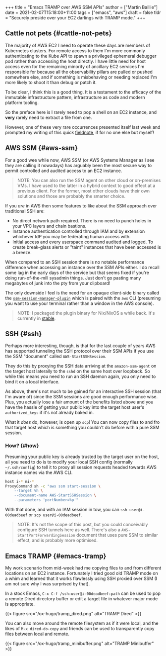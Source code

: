 +++
title = "Emacs TRAMP over AWS SSM APIs"
author = ["Martin Baillie"]
date = 2021-02-07T15:18:00+11:00
tags = ["emacs", "aws"]
draft = false
tldr = "Securely preside over your EC2 darlings with TRAMP mode."
+++

## Cattle not pets {#cattle-not-pets}

The majority of AWS EC2 I need to operate these days are members of Kubernetes
clusters. For remote access to them I'm more commonly authenticating to the Kube
API to spawn a privileged ephemeral debugger pod rather than accessing the host
directly. I have little need for host access even for the remaining minority of
ancillary EC2 services I'm responsible for because all the observability pillars
are pulled or pushed somewhere else, and if something is misbehaving or needing
replaced I'm more likely to shoot it than debug or patch it.

To be clear, I think this is a good thing. It is a testament to the efficacy of
the immutable infrastructure pattern, infrastructure as code and modern platform
tooling.

So the preface here is I rarely need to pop a shell on an EC2 instance, and
**very** rarely need to extract a file from one.

However, one of these very rare occurrences presented itself last week and
prompted my writing of this quick [fieldnote](/wrote/fieldnotes), if for no one else but myself!

## AWS SSM {#aws-ssm}

For a good wee while now, AWS SSM (or AWS Systems Manager as I see they are
calling it nowadays) has arguably been the most secure way to permit controlled
and audited access to an EC2 instance.

> NOTE: You can also run the SSM agent on other cloud or on-premises VMs. I have
> used to the latter in a hybrid context to good effect at a previous client. For
> the former, most other clouds have their own solutions and those are probably
> the smarter choice.

If you _are_ in AWS then some features to like about the SSM approach over
traditional SSH are:

- No direct network path required. There is no need to punch holes in your
  VPC layers and chain bastions.
- Instance authentication controlled through IAM and by extension whichever IdP
  you may be federating human access with.
- Initial access and every userspace command audited and logged. To create
  break-glass alerts or "taint" instances that have been accessed is a breeze.

When compared to an SSH session there is no notable performance difference when
accessing an instance over the SSM APIs either. I do recall some lag in the
early days of the service but that seems fixed if you're doing run-of-the-mill
sysadmin things. Just don't go pasting many megabytes of junk into the pty from
your clipboard!

The only downside I feel is the need for an opaque client-side binary called the
[`ssm-session-manager-plugin`](https://docs.aws.amazon.com/systems-manager/latest/userguide/session-manager-working-with-install-plugin.html) which is paired with the `aws` CLI (presuming you
want to use your terminal rather than a window in the AWS console).

> NOTE: I packaged the plugin binary for Nix/NixOS a while back. It's currently
> in [stable](https://search.nixos.org/packages?channel=unstable&show=ssm-session-manager-plugin&from=0&size=50&sort=relevance&query=ssm-session-manager-plugin).

## SSH {#ssh}

Perhaps more interesting, though, is that for the last couple of years AWS has
supported tunneling the SSH protocol over their SSM APIs if you use the SSM
"document" called `AWS-StartSSHSession`.

They do this by proxying the SSH data arriving at the `amazon-ssm-agent` on the
target host laterally to the `sshd` on the same host over loopback. So while
this means you need to run an SSH daemon again, you only need to bind it on a
local interface.

As above, there's not much to be gained for an interactive SSH session (that I'm
aware of) since the SSM sessions are good enough performance wise. Plus, you
actually lose a fair amount of the benefits listed above and you have the hassle
of getting your public key into the target host user's `authorized_keys` if it's
not already baked in.

What it _does_ do, however, is open up `scp`! You can now copy files to and fro
that target host which is something you couldn't do before with a pure SSM
session.

### How? {#how}

Presuming your public key is already trusted by the target user on the host, all
you need to do is to modify your local SSH config (normally `~/.ssh/config`) to
tell it to proxy all session requests headed towards AWS instance names via the
AWS CLI.

```sh
host i-* mi-*
ProxyCommand sh -c "aws ssm start-session \
    --target %h \
    --document-name AWS-StartSSHSession \
    --parameters 'portNumber=%p'"
```

With that done, and with an IAM session in tow, you can `ssh user@i-00deadbeef` or `scp user@i-00deadbeef`.

> NOTE: It's not the scope of this post, but you could conceivably configure SSH
> tunnels here as well. There's also a `AWS-StartPortForwardingSession` document
> that uses pure SSM to similar effect, and is probably more optimised.

## Emacs TRAMP {#emacs-tramp}

My work scenario from mid-week had me copying files to and from different
locations on an EC2 instance. Fortunately I tried good old TRAMP mode on a whim
and learned that it works flawlessly using SSH proxied over SSM (I am not sure
why I was surprised by that).

In a stock Emacs, `C-x C-f /ssh:user@i-00deadbeef:path` can be used to pop a
remote Dired directory buffer or edit a target file in whatever major mode is
appropriate.

{{< figure src="/ox-hugo/tramp_dired.png" alt="TRAMP Dired" >}}

You can also move around the remote filesystem as if it were local, and the
likes of `M-x dired-do-copy` and friends can be used to transparently copy files
between local and remote.

{{< figure src="/ox-hugo/tramp_minibuffer.png" alt="TRAMP Minibuffer" >}}
